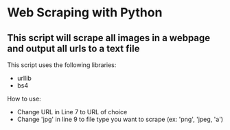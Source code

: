 # Web Scraping with Python

## This script will scrape all images in a webpage and output all urls to a text file

This script uses the following libraries:

- urllib
- bs4

How to use:

- Change URL in Line 7 to URL of choice
- Change 'jpg' in line 9 to file type you want to scrape (ex: 'png', 'jpeg, 'a')
